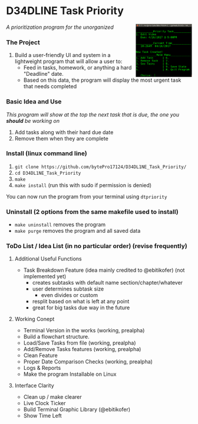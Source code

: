 # D34DLINE Task Priority

<img src="res/cli_screenshot_mm.png" height="144px" align="right">

_A prioritization program for the unorganized_

### The Project

1. Build a user-friendly UI and system in a lightweight program that will allow a user to:
	* Feed in tasks, homework, or anything a hard "Deadline" date.
	* Based on this data, the program will display the most urgent task that needs completed

### Basic Idea and Use

_This program will show at the top the next task that is due, the one you **should** be working on_

1. Add tasks along with their hard due date
2. Remove them when they are complete

### Install (linux command line)

1. ````git clone https://github.com/bytePro17124/D34DL1NE_Task_Priority/````
2. ````cd D34DL1NE_Task_Priority````
3. ````make````
4. ````make install```` (run this with sudo if permission is denied)

You can now run the program from your terminal using ````dtpriority````

### Uninstall (2 options from the same makefile used to install)

* ````make uninstall```` removes the program
* ````make purge```` removes the program and all saved data

### ToDo List / Idea List (in no particular order) (revise frequently)

1. Additional Useful Functions
    * Task Breakdown Feature (idea mainly credited to @ebitikofer) (not implemented yet)
	    * creates subtasks with default name section/chapter/whatever
	    * user determines subtask size
		    * even divides or custom
	    * resplit based on what is left at any point
	    * great for big tasks due way in the future

2. Working Conept
	* Terminal Version in the works (working, prealpha)
	* Build a flowchart structure.
	* Load/Save Tasks from file (working, prealpha)
	* Add/Remove Tasks features (working, prealpha)
	* Clean Feature
	* Proper Date Comparison Checks (working, prealpha)
	* Logs & Reports
	* Make the program Installable on Linux

3. Interface Clarity
	* Clean up / make clearer
	* Live Clock Ticker
	* Build Terminal Graphic Library (@ebitikofer)
	* Show Time Left

